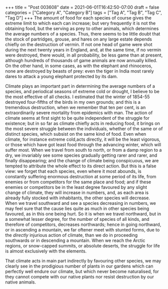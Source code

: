 +++
title = "Post 003608"
date = 2021-06-01T16:42:50-07:00
draft = false
categories = ["Category A", "Category B"]
tags = ["Tag A", "Tag B", "Tag C", "Tag D"]
+++
The amount of food for each species of course gives the extreme limit to which each can increase; but very frequently it is not the obtaining food, but the serving as prey to other animals, which determines the average numbers of a species. Thus, there seems to be little doubt that the stock of partridges, grouse, and hares on any large estate depends chiefly on the destruction of vermin. If not one head of game were shot during the next twenty years in England, and, at the same time, if no vermin were destroyed, there would, in all probability, be less game than at present, although hundreds of thousands of game animals are now annually killed. On the other hand, in some cases, as with the elephant and rhinoceros, none are destroyed by beasts of prey: even the tiger in India most rarely dares to attack a young elephant protected by its dam.

Climate plays an important part in determining the average numbers of a species, and periodical seasons of extreme cold or drought, I believe to be the most effective of all checks. I estimated that the winter of 1854-55 destroyed four-fifths of the birds in my own grounds; and this is a tremendous destruction, when we remember that ten per cent, is an extraordinarily severe mortality from epidemics with man. The action of climate seems at first sight to be quite independent of the struggle for existence; but in so far as climate chiefly acts in reducing food, it brings on the most severe struggle between the individuals, whether of the same or of distinct species, which subsist on the same kind of food. Even when climate, for instance extreme cold,acts directly, it will be the least vigorous, or those which have got least food through the advancing winter, which will suffer most. When we travel from south to north, or from a damp region to a dry, we invariably see some species gradually getting rarer and rarer, and finally disappearing; and the change of climate being conspicuous, we are tempted to attribute the whole effect to its direct action. But this is a false view: we forget that each species, even where it most abounds, is constantly suffering enormous destruction at some period of its life, from enemies or from competitors for the same place and food; and if these enemies or competitors be in the least degree favoured by any slight change of climate, they will increase in numbers, and, as each area is already fully stocked with inhabitants, the other species will decrease. When we travel southward and see a species decreasing in numbers, we may feel sure that the cause lies quite as much in other species being favoured, as in this one being hurt. So it is when we travel northward, but in a somewhat lesser degree, for the number of species of all kinds, and therefore of competitors, decreases northwards; hence in going northward, or in ascending a mountain, we far oftener meet with stunted forms, due to the _directly_ injurious action of climate, than we do in proceeding southwards or in descending a mountain. When we reach the Arctic regions, or snow-capped summits, or absolute deserts, the struggle for life is almost exclusively with the elements.

That climate acts in main part indirectly by favouring other species, we may clearly see in the prodigious number of plants in our gardens which can perfectly well endure our climate, but which never become naturalised, for they cannot compete with our native plants nor resist destruction by our native animals.
